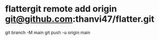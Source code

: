 # flattergit remote add origin git@github.com:thanvi47/flatter.git
git branch -M main
git push -u origin main
